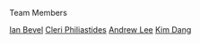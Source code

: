 Team Members

[Ian Bevel](github.com/ianofearth)
[Cleri Philiastides](github.com/cleriphil)
[Andrew Lee](github.com/andrewlhy)
[Kim Dang](github.com/kimdangg)
